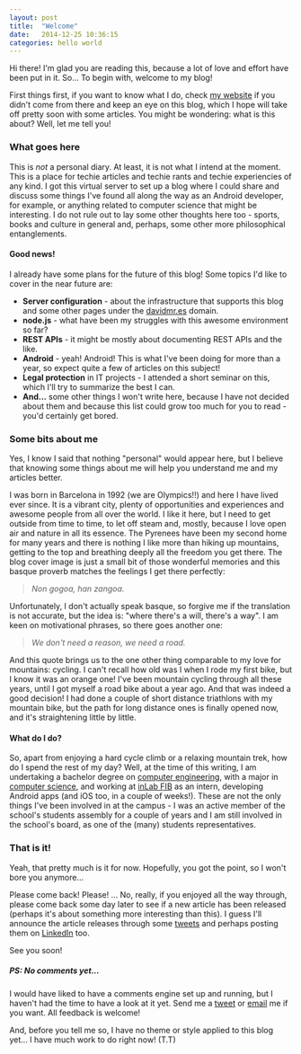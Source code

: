 ```yaml
---
layout: post
title:  "Welcome"
date:   2014-12-25 10:36:15
categories: hello world
---
```


Hi there! I'm glad you are reading this, because a lot of love and effort have been put in it. So... To begin with, welcome to my blog!

First things first, if you want to know what I do, check [my website](http://davidmr.es) if you didn't come from there and keep an eye on this blog, which I hope will take off pretty soon with some articles. You might be wondering: what is this about? Well, let me tell you!


### What goes here ###

This is *not* a personal diary. At least, it is not what I intend at the moment. This is a place for techie articles and techie rants and techie experiencies of any kind. I got this virtual server to set up a blog where I could share and discuss some things I've found all along the way as an Android developer, for example, or anything related to computer science that might be interesting. I do not rule out to lay some other thoughts here too - sports, books and culture in general and, perhaps, some other more philosophical entanglements.


#### Good news! ####

I already have some plans for the future of this blog! Some topics I'd like to cover in the near future are:

- **Server configuration** - about the infrastructure that supports this blog and some other pages under the [davidmr.es](http://davidmr.es) domain.
- **node.js** - what have been my struggles with this awesome environment so far?
- **REST APIs** - it might be mostly about documenting REST APIs and the like.
- **Android** - yeah! Android! This is what I've been doing for more than a year, so expect quite a few of articles on this subject!
- **Legal protection** in IT projects - I attended a short seminar on this, which I'll try to summarize the best I can.
- **And...** some other things I won't write here, because I have not decided about them and because this list could grow too much for you to read - you'd certainly get bored.


### Some bits about me ###

Yes, I know I said that nothing "personal" would appear here, but I believe that knowing some things about me will help you understand me and my articles better.

I was born in Barcelona in 1992 (we are Olympics!!) and here I have lived ever since. It is a vibrant city, plenty of opportunities and experiences and awesome people from all over the world. I like it here, but I need to get outside  from time to time, to let off steam and, mostly, because I love open air and nature in all its essence. The Pyrenees have been my second home for many years and there is nothing I like more than hiking up mountains, getting to the top and breathing deeply all the freedom you get there. The blog cover image is just a small bit of those wonderful memories and this basque proverb matches the feelings I get there perfectly:

> *Non gogoa, han zangoa.*

Unfortunately, I don't actually speak basque, so forgive me if the translation is not accurate, but the idea is: "where there's a will, there's a way". I am keen on motivational phrases, so there goes another one:

> *We don't need a reason, we need a road.*

And this quote brings us to the one other thing comparable to my love for mountains: cycling. I can't recall how old was I when I rode my first bike, but I know it was an orange one! I've been mountain cycling through all these years, until I got myself a road bike about a year ago. And that was indeed a good decision! I had done a couple of short distance triathlons with my mountain bike, but the path for long distance ones is finally opened now, and it's straightening little by little.


#### What do I do? ####

So, apart from enjoying a hard cycle climb or a relaxing mountain trek, how do I spend the rest of my day? Well, at the time of this writing, I am undertaking a bachelor degree on [computer engineering](http://www.fib.upc.edu/en.html), with a major in [computer science](http://www.fib.upc.edu/en/estudiar-enginyeria-informatica/especialitats-grau/computacio.html), and working at [inLab FIB](http://inlab.fib.upc.edu/en) as an intern, developing Android apps (and iOS too, in a couple of weeks!). These are not the only things I've been involved in at the campus - I was an active member of the school's students assembly for a couple of years and I am still involved in the school's board, as one of the (many) students representatives.


### That is it! ###

Yeah, that pretty much is it for now. Hopefully, you got the point, so I won't bore you anymore...

Please come back! Please! ... No, really, if you enjoyed all the way through, please come back some day later to see if a new article has been released (perhaps it's about something more interesting than this). I guess I'll announce the article releases through some [tweets](https://twitter.com/nihilsinecaos) and perhaps posting them on [LinkedIn](https://www.linkedin.com/in/davidmartinezrodriguez) too.

See you soon!


##### PS: No comments yet... #####

I would have liked to have a comments engine set up and running, but I haven't had the time to have a look at it yet. Send me a [tweet](https://twitter.com/nihilsinecaos) or [email](mailto:davidmr.web@gmail.com) me if you want. All feedback is welcome!

And, before you tell me so, I have no theme or style applied to this blog yet... I have much work to do right now! (T.T)

